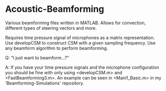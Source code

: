 # Acoustic-Beamforming
Various beamforming files written in MATLAB. Allows for convection, different types of steering vectors and more.

Requires time pressure signal of microphones as a matrix representation.
Use developCSM to construct CSM with a given sampling frequency.
Use any beamform algorithm to perform beamforming.

Q: "I just want to beamform...?"

A: If you have your time pressure signals and the microphone configuration you should be fine with only using <developCSM.m> and <FastBeamforming3.m>. An example can be seen in <Main1_Basic.m> in my 'Beamforming-Simulations' repository.

